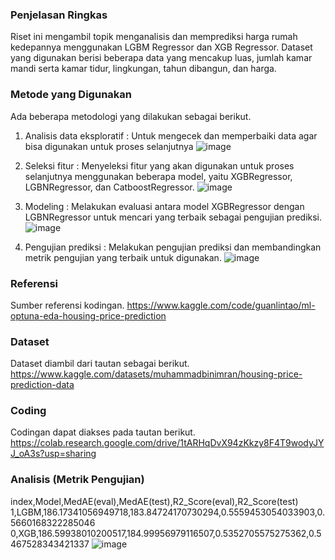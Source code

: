 ### Penjelasan Ringkas
Riset ini mengambil topik menganalisis dan memprediksi harga rumah kedepannya menggunakan LGBM Regressor dan XGB Regressor. Dataset yang digunakan berisi beberapa data yang mencakup luas, jumlah kamar mandi serta kamar tidur, lingkungan, tahun dibangun, dan harga.

### Metode yang Digunakan
Ada beberapa metodologi yang dilakukan sebagai berikut.
1. Analisis data eksploratif :
Untuk mengecek dan memperbaiki data agar bisa digunakan untuk proses selanjutnya
![image](https://github.com/miadw/Riset-Informatika/assets/118716343/82feea3b-d17a-4384-a272-1ef2870f5444)

2. Seleksi fitur :
Menyeleksi fitur yang akan digunakan untuk proses selanjutnya menggunakan beberapa model, yaitu XGBRegressor, LGBNRegressor, dan CatboostRegressor.
![image](https://github.com/miadw/Riset-Informatika/assets/118716343/da7604f1-87a1-47e8-8635-ee9bfdb8d42d)

3. Modeling :
Melakukan evaluasi antara model XGBRegressor dengan LGBNRegressor untuk mencari yang terbaik sebagai pengujian prediksi.
![image](https://github.com/miadw/Riset-Informatika/assets/118716343/2021b65b-3050-4d7c-9ebb-eaf5b0bea38b)

4. Pengujian prediksi :
Melakukan pengujian prediksi dan membandingkan metrik pengujian yang terbaik untuk digunakan.
![image](https://github.com/miadw/Riset-Informatika/assets/118716343/1018d77d-ba4b-4300-b87d-565e30279962)


### Referensi
Sumber referensi kodingan.
https://www.kaggle.com/code/guanlintao/ml-optuna-eda-housing-price-prediction 

### Dataset
Dataset diambil dari tautan sebagai berikut.
https://www.kaggle.com/datasets/muhammadbinimran/housing-price-prediction-data

### Coding
Codingan dapat diakses pada tautan berikut.
https://colab.research.google.com/drive/1tARHqDvX94zKkzy8F4T9wodyJYJ_oA3s?usp=sharing

### Analisis (Metrik Pengujian)
index,Model,MedAE(eval),MedAE(test),R2_Score(eval),R2_Score(test)
1,LGBM,186.17341056949718,183.84724170730294,0.5559453054033903,0.5660168322285046
0,XGB,186.59938010200517,184.99956979116507,0.5352705575275362,0.5467528343421337
![image](https://github.com/miadw/Riset-Informatika/assets/118716343/d41e9df3-1d86-4d4e-b3ec-4dfc23353cb1)

